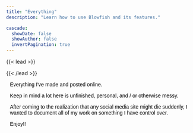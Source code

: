 ```yaml
---
title: "Everything"
description: "Learn how to use Blowfish and its features."

cascade:
  showDate: false
  showAuthor: false
  invertPagination: true
---
```


{{< lead >}}

{{< /lead >}}
<div style="margin: 10px; color: black; font-size: 14px; font-variant: JIS04; font-family: arial;">
Everything I've made and posted online. 

Keep in mind a lot here is unfinished, personal, and / or otherwise messy. 

After coming to the realization that any social media site might die suddenly, I wanted to document all of my work on something I have control over. 

Enjoy!!
</div>
